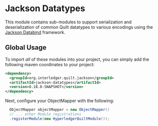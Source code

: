 # Jackson Datatypes
This module contains sub-modules to support serialization and deserialization of common Quilt datatypes
to various encodings using the [Jackson Databind](https://github.com/FasterXML/jackson-databind/issues) 
framework. 

## Global Usage
To import _all_ of these modules into your project, you can simply add the following maven coordinates
to your project:

```xml
<dependency>
  <groupId>org.interledger.quilt.jackson</groupId>
  <artifactId>jackson-datatypes</artifactId>
  <version>0.18.0-SNAPSHOT</version>
</dependency>
```

Next, configure your ObjectMapper with the following:

```java
  ObjectMapper objectMapper = new ObjectMapper()
  // ... other Module registrations
  .registerModule(new HyperledgerQuiltModule());
```
